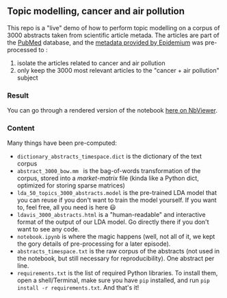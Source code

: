 ## Topic modelling, cancer and air pollution

This repo is a "live" demo of how to perform topic modelling on a corpus of 3000 abstracts taken from scientific article metada. The articles are part of the [PubMed](http://www.ncbi.nlm.nih.gov/pubmed) database, and the [metadata provided by Epidemium](http://epidemium.3do2.fr/files/pubmed/) was pre-processed to :

1. isolate the articles related to cancer and air pollution
2. only keep the 3000 most relevant articles to the "cancer + air pollution" subject

### Result

You can go through a rendered version of the notebook [here on NbViewer](http://nbviewer.jupyter.org/github/hrjn/demo-lda/blob/master/notebook.ipynb).


### Content

Many things have been pre-computed: 

* `dictionary_abstracts_timespace.dict` is the dictionary of the text corpus
* `abstract_3000_bow.mm ` is the bag-of-words transformation of the corpus, stored into a *market-matrix* file (kinda like a Python dict, optimized for storing sparse matrices)
* `lda_50_topics_3000_abstracts.model` is the pre-trained LDA model that you can reuse if you don't want to train the model yourself. If you want to, feel free, all you need is here :smiley:
* `ldavis_3000_abstracts.html` is a "human-readable" and interactive format of the output of our LDA model. Go directly there if you don't want to see any code. 
* `notebook.ipynb` is where the magic happens (well, not all of it, we kept the gory details of pre-processing for a later episode).
* `abstracts_timespace.txt` is the raw corpus of the abstracts (not used in the notebook, but still necessary for reproducibility). One abstract per line. 
* `requirements.txt` is the list of required Python libraries. To install them, open a shell/Terminal, make sure you have `pip` installed, and run `pip install -r requirements.txt`. And that's it!
